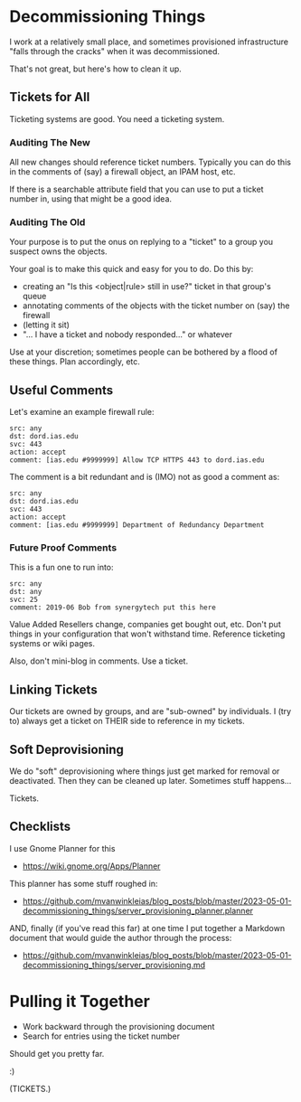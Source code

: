 # Decommissioning Things	

I work at a relatively small place, and sometimes provisioned infrastructure
"falls through the cracks" when it was decommissioned.

That's not great, but here's how to clean it up.

## Tickets for All

Ticketing systems are good.  You need a ticketing system.


### Auditing The New

All new changes should reference ticket numbers.  Typically you can do this
in the comments of (say) a firewall object, an IPAM host, etc.

If there is a searchable attribute field that you can use to put a ticket number
in, using that might be a good idea.

### Auditing The Old

Your purpose is to put the onus on replying to a "ticket" to a group
you suspect owns the objects.

Your goal is to make this quick and easy for you to do.  Do this by:

* creating an "Is this <object|rule> still in use?" ticket in that
group's queue
* annotating comments of the objects with the ticket number on (say) the firewall
* (letting it sit)
* "... I have a ticket and nobody responded..." or whatever

Use at your discretion; sometimes people can be bothered by a flood of these things.  Plan accordingly, etc.

## Useful Comments

Let's examine an example firewall rule:

```
src: any
dst: dord.ias.edu
svc: 443
action: accept
comment: [ias.edu #9999999] Allow TCP HTTPS 443 to dord.ias.edu
```

The comment is a bit redundant and is (IMO) not as good a comment as:

```
src: any
dst: dord.ias.edu
svc: 443
action: accept
comment: [ias.edu #9999999] Department of Redundancy Department
```

### Future Proof Comments

This is a fun one to run into:

```
src: any
dst: any
svc: 25
comment: 2019-06 Bob from synergytech put this here
```

Value Added Resellers change, companies get bought out, etc.  Don't put things
in your configuration that won't withstand time.  Reference ticketing systems
or wiki pages.

Also, don't mini-blog in comments.  Use a ticket.

## Linking Tickets

Our tickets are owned by groups, and are "sub-owned" by individuals.  I (try to) always get a ticket on THEIR side to reference in my tickets.

## Soft Deprovisioning

We do "soft" deprovisioning where things just get marked for removal or deactivated.
Then they can be cleaned up later.  Sometimes stuff happens...

Tickets.

## Checklists

I use Gnome Planner for this

* https://wiki.gnome.org/Apps/Planner

This planner has some stuff roughed in:

* https://github.com/mvanwinkleias/blog_posts/blob/master/2023-05-01-decommissioning_things/server_provisioning_planner.planner

AND, finally (if you've read this far) at one time I put together a Markdown document
that would guide the author through the process:

* https://github.com/mvanwinkleias/blog_posts/blob/master/2023-05-01-decommissioning_things/server_provisioning.md

# Pulling it Together

* Work backward through the provisioning document
* Search for entries using the ticket number

Should get you pretty far.

:)

(TICKETS.)
